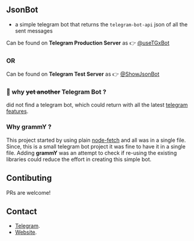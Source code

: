 ## JsonBot

- a simple telegram bot that returns the `telegram-bot-api` json of all the sent messages

Can be found on **Telegram Production Server** as
👉 [@useTGxBot](https://useTGxBot.t.me)

### OR

Can be found on **Telegram Test Server** as
👉 [@ShowJsonBot](https://t.me/ShowJsonBot)


### 🤔 why ~~yet another~~ Telegram Bot ?

did not find a telegram bot, which could return with all the latest [telegram features](https://t.me/BotNews/64).

### Why grammY ?

This project started by using plain
[node-fetch](https://github.com/SpEcHiDe/JsonBot/blob/71dd2de533ae2a3cee777e75006b5f54b0fe274d/src/index.ts)
and all was in a single file. Since, this is a small telegram bot project it was
fine to have it in a single file. Adding **grammY** was an attempt to check if
re-using the existing libraries could reduce the effort in creating this simple
bot.

## Contibuting

PRs are welcome!

## Contact

- [Telegram](https://t.me/ContactMeRoBot).
- [Website](https://www.shrimadhavuk.me).
